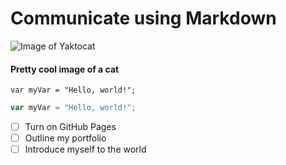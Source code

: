 # Communicate using Markdown
![Image of Yaktocat](https://octodex.github.com/images/yaktocat.png)
#### Pretty cool image of a cat

    var myVar = "Hello, world!";

``` javascript
var myVar = "Hello, world!";
```

- [ ] Turn on GitHub Pages
- [ ] Outline my portfolio
- [ ] Introduce myself to the world
